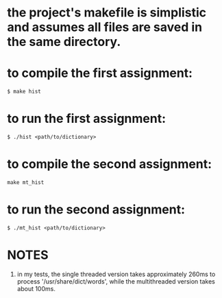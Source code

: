# the project's makefile is simplistic and assumes all files are saved in the same directory.

# to compile the first assignment:
`$ make hist`

# to run the first assignment:
`$ ./hist <path/to/dictionary>`

# to compile the second assignment:
`make mt_hist`

# to run the second assignment:
`$ ./mt_hist <path/to/dictionary>`

# NOTES
1. in my tests, the single threaded version takes approximately 260ms to process
   '/usr/share/dict/words', while the multithreaded version takes about 100ms.
